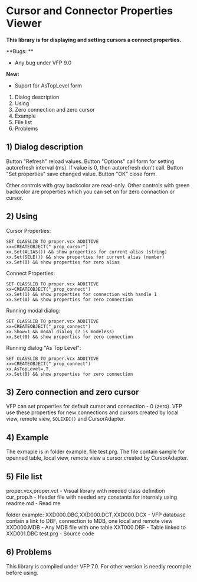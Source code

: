 # Cursor and Connector Properties Viewer

**This library is for displaying and setting cursors a connect properties.**

**Bugs: **
- Any bug under VFP 9.0

**New:**
- Suport for AsTopLevel form

1) Dialog description
2) Using
3) Zero connection and zero cursor
4) Example
5) File list
6) Problems

## 1) Dialog description
Button "Refresh" reload values.
Button "Options" call form for setting autorefresh interval (ms). If value is 0, then autorefresh don't call.
Button "Set properties" save changed value.
Button "OK" close form.

Other controls with gray backcolor are read-only.
Other controls with green backcolor are properties which you can set on for zero connaction or cursor.


## 2) Using
Cursor Properties:
```foxpro
SET CLASSLIB TO proper.vcx ADDITIVE
xx=CREATEOBJECT("_prop_cursor")
xx.Set(ALIAS()) && show properties for current alias (string)
xx.Set(SELE()) && show properties for current alias (number)
xx.Set(0) && show properties for zero alias
```

Connect Properties:
```foxpro
SET CLASSLIB TO proper.vcx ADDITIVE
xx=CREATEOBJECT("_prop_connect")
xx.Set(1) && show properties for connection with handle 1
xx.Set(0) && show properties for zero connection 
```

Running modal dialog:
```foxpro
SET CLASSLIB TO proper.vcx ADDITIVE
xx=CREATEOBJECT("_prop_connect")
xx.Show=1 && modal dialog (2 is modeless)
xx.Set(0) && show properties for zero connection 
```

Running dialog "As Top Level":
```foxpro
SET CLASSLIB TO proper.vcx ADDITIVE
xx=CREATEOBJECT("_prop_connect")
xx.AsTopLevel=.T.
xx.Set(0) && show properties for zero connection 
```

## 3) Zero connection and zero cursor
VFP can set properties for default cursor and connection - 0 (zero).
 VFP use these properties for new connections and cursors created by local view, remote view, `SQLEXEC()` and CursorAdapter.


## 4) Example
 The exmaple is in folder example, file test.prg.
 The file contain sample for openned table, local view, remote view a cursor created by CursorAdapter.


## 5) File list
proper.vcx,proper.vct - Visual library with needed class definition
cur_prop.h - Header file with needed any constants for internaly using
readme.md - Read me


folder example:
 XXD000.DBC,XXD000.DCT,XXD000.DCX - VFP database contain a link to DBF, connection to MDB, one local and remote view
 XXD000.MDB - Any MDB file with one table
 XXT000.DBF - Table linked to XXD001.DBC
 test.prg - Source code


## 6) Problems
This library is compiled under VFP 7.0. For other version is needly recompile before using.



